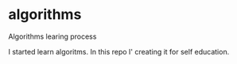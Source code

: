 # algorithms
Algorithms learing process

I started learn algoritms. In this repo I' creating it for self education. 
